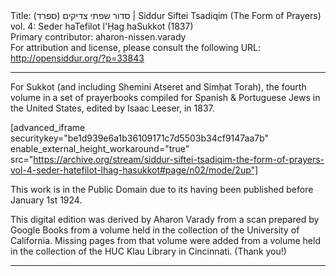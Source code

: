 <html>
<head></head>
<body>
Title: סדור שפתי צדיקים (ספרד)‏ | Siddur Siftei Tsadiqim (The Form of Prayers) vol. 4: Seder haTefilot l'Ḥag haSukkot (1837)<br />
Primary contributor: aharon-nissen.varady<br />
For attribution and license, please consult the following URL: <a href="http://opensiddur.org/?p=33843">http://opensiddur.org/?p=33843</a>
<p />
<hr />

For Sukkot (and including Shemini Atseret and Simḥat Torah), the fourth volume in a set of prayerbooks compiled for Spanish &amp; Portuguese Jews in the United States, edited by Isaac Leeser, in 1837.

[advanced_iframe securitykey="be1d939e6a1b36109171c7d5503b34cf9147aa7b" enable_external_height_workaround="true" src="https://archive.org/stream/siddur-siftei-tsadiqim-the-form-of-prayers-vol-4-seder-hatefilot-lhag-hasukkot#page/n02/mode/2up"]

This work is in the Public Domain due to its having been published before January 1st 1924.

This digital edition was derived by Aharon Varady from a scan prepared by Google Books from a volume held in the collection of the University of California. Missing pages from that volume were added from a volume held in the collection of the HUC Klau Library in Cincinnati. (Thank you!)

<hr />

<div class="english" lang="en" style="font-size: 1.2em;">

</div>

&nbsp;

</body>
</html>